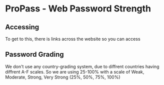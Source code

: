 # ProPass - Web Password Strength

## Accessing

To get to this, there is links across the website so you can access 

## Password Grading

We don't use any country-grading system, due to diffrent countries having diffrent A-F scales. So we are using 25-100% with a scale of Weak, Moderate, Strong, Very Strong (25%, 50%, 75%, 100%)
